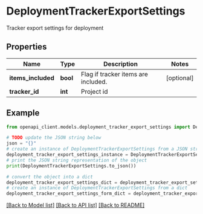 # DeploymentTrackerExportSettings

Tracker export settings for deployment

## Properties

Name | Type | Description | Notes
------------ | ------------- | ------------- | -------------
**items_included** | **bool** | Flag if tracker items are included. | [optional] 
**tracker_id** | **int** | Project id | 

## Example

```python
from openapi_client.models.deployment_tracker_export_settings import DeploymentTrackerExportSettings

# TODO update the JSON string below
json = "{}"
# create an instance of DeploymentTrackerExportSettings from a JSON string
deployment_tracker_export_settings_instance = DeploymentTrackerExportSettings.from_json(json)
# print the JSON string representation of the object
print(DeploymentTrackerExportSettings.to_json())

# convert the object into a dict
deployment_tracker_export_settings_dict = deployment_tracker_export_settings_instance.to_dict()
# create an instance of DeploymentTrackerExportSettings from a dict
deployment_tracker_export_settings_form_dict = deployment_tracker_export_settings.from_dict(deployment_tracker_export_settings_dict)
```
[[Back to Model list]](../README.md#documentation-for-models) [[Back to API list]](../README.md#documentation-for-api-endpoints) [[Back to README]](../README.md)


